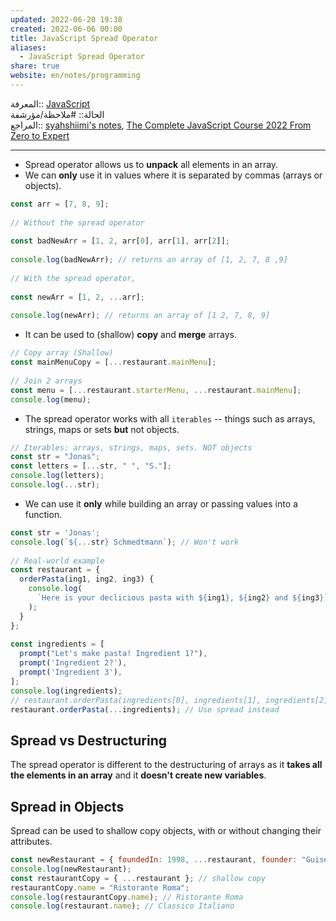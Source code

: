 ```yaml
---  
updated: 2022-06-20 19:38  
created: 2022-06-06 00:00  
title: JavaScript Spread Operator  
aliases:  
  - JavaScript Spread Operator  
share: true  
website: en/notes/programming  
---  
```

  
المعرفة:: [JavaScript](JavaScript)  
الحالة:: #ملاحظة/مؤرشفة  
المراجع:: [syahshiimi's notes](https://github.com/syahshiimi/second-brain/blob/a6bbf926dc6a391717c005c47e7f5b6a5e9327d9/05%20Learning/00%20JavaScript/202107142042%20The%20Spread%20Operator.md), [The Complete JavaScript Course 2022 From Zero to Expert](The%20Complete%20JavaScript%20Course%202022%20From%20Zero%20to%20Expert)  
  
---  
  
- Spread operator allows us to **unpack** all elements in an array.  
- We can **only** use it in values where it is separated by commas (arrays or objects).  
  
```js  
const arr = [7, 8, 9];  
  
// Without the spread operator  
  
const badNewArr = [1, 2, arr[0], arr[1], arr[2]];  
  
console.log(badNewArr); // returns an array of [1, 2, 7, 8 ,9]  
  
// With the spread operator,  
  
const newArr = [1, 2, ...arr];  
  
console.log(newArr); // returns an array of [1 2, 7, 8, 9]  
```  
  
- It can be used to (shallow) **copy** and **merge** arrays.  
  
```js  
// Copy array (Shallow)  
const mainMenuCopy = [...restaurant.mainMenu];  
  
// Join 2 arrays  
const menu = [...restaurant.starterMenu, ...restaurant.mainMenu];  
console.log(menu);  
```  
  
- The spread operator works with all `iterables` -- things such as arrays, strings, maps or sets **but** not objects.  
  
```js  
// Iterables: arrays, strings, maps, sets. NOT objects  
const str = "Jonas";  
const letters = [...str, " ", "S."];  
console.log(letters);  
console.log(...str);  
```  
  
- We can use it **only** while building an array or passing values into a function.  
  
```js  
const str = 'Jonas';  
console.log(`${...str} Schmedtmann`); // Won't work  
  
// Real-world example  
const restaurant = {  
  orderPasta(ing1, ing2, ing3) {  
    console.log(  
      `Here is your declicious pasta with ${ing1}, ${ing2} and ${ing3}`  
    );  
  }  
};  
  
const ingredients = [  
  prompt("Let's make pasta! Ingredient 1?"),  
  prompt('Ingredient 2?'),  
  prompt('Ingredient 3'),  
];  
console.log(ingredients);  
// restaurant.orderPasta(ingredients[0], ingredients[1], ingredients[2]);  
restaurant.orderPasta(...ingredients); // Use spread instead  
```  
  
## Spread vs Destructuring  
  
The spread operator is different to the destructuring of arrays as it **takes all the elements in an array** and it **doesn't create new variables**.  
  
## Spread in Objects  
  
Spread can be used to shallow copy objects, with or without changing their attributes.  
  
```js  
const newRestaurant = { foundedIn: 1998, ...restaurant, founder: "Guiseppe" }; // Copy with new attributes  
console.log(newRestaurant);  
const restaurantCopy = { ...restaurant }; // shallow copy  
restaurantCopy.name = "Ristorante Roma";  
console.log(restaurantCopy.name); // Ristorante Roma  
console.log(restaurant.name); // Classico Italiano  
```  
